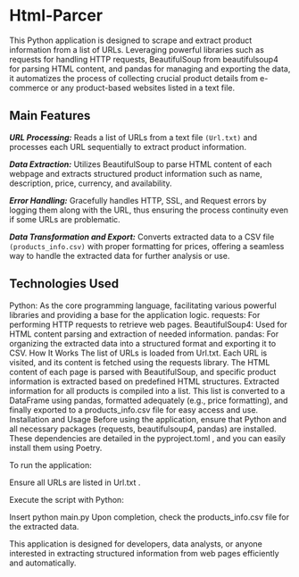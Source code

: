 # Html-Parcer

This Python application is designed to scrape and extract product information from a list of URLs. Leveraging powerful libraries such as requests for handling HTTP requests, BeautifulSoup from beautifulsoup4 for parsing HTML content, and pandas for managing and exporting the data, it automatizes the process of collecting crucial product details from e-commerce or any product-based websites listed in a text file.

## Main Features
**_URL Processing:_** Reads a list of URLs from a text file ```(Url.txt)``` and processes each URL sequentially to extract product information.

**_Data Extraction:_** Utilizes BeautifulSoup to parse HTML content of each webpage and extracts structured product information such as name, description, price, currency, and availability.

**_Error Handling:_** Gracefully handles HTTP, SSL, and Request errors by logging them along with the URL, thus ensuring the process continuity even if some URLs are problematic.

**_Data Transformation and Export:_** Converts extracted data to a CSV file ```(products_info.csv)``` with proper formatting for prices, offering a seamless way to handle the extracted data for further analysis or use.

## Technologies Used
Python: As the core programming language, facilitating various powerful libraries and providing a base for the application logic.
requests: For performing HTTP requests to retrieve web pages.
BeautifulSoup4: Used for HTML content parsing and extraction of needed information.
pandas: For organizing the extracted data into a structured format and exporting it to CSV.
How It Works
The list of URLs is loaded from 
Url.txt.
Each URL is visited, and its content is fetched using the requests library.
The HTML content of each page is parsed with BeautifulSoup, and specific product information is extracted based on predefined HTML structures.
Extracted information for all products is compiled into a list.
This list is converted to a DataFrame using pandas, formatted adequately (e.g., price formatting), and finally exported to a 
products_info.csv
 file for easy access and use.
Installation and Usage
Before using the application, ensure that Python and all necessary packages (requests, beautifulsoup4, pandas) are installed. These dependencies are detailed in the 
pyproject.toml
, and you can easily install them using Poetry.

To run the application:

Ensure all URLs are listed in 
Url.txt
.

Execute the script with Python:

Insert
python main.py
Upon completion, check the 
products_info.csv
 file for the extracted data.

This application is designed for developers, data analysts, or anyone interested in extracting structured information from web pages efficiently and automatically.
